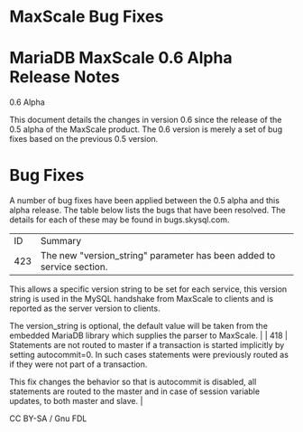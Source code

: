
# MaxScale Bug Fixes

# MariaDB MaxScale 0.6 Alpha Release Notes


0.6 Alpha


This document details the changes in version 0.6 since the release of the 0.5 alpha of the MaxScale product. The 0.6 version is merely a set of bug fixes based on the previous 0.5 version.


# Bug Fixes


A number of bug fixes have been applied between the 0.5 alpha and this alpha release. The table below lists the bugs that have been resolved. The details for each of these may be found in bugs.skysql.com.


|   |   |
| --- | --- |
| ID | Summary |
| 423 | The new "version_string" parameter has been added to service section.
This allows a specific version string to be set for each service, this version string is used in the MySQL handshake from MaxScale to clients and is reported as the server version to clients.

The version_string is optional, the default value will be taken from the embedded MariaDB library which supplies the parser to MaxScale. |
| 418 | Statements are not routed to master if a transaction is started implicitly by setting autocommit=0. In such cases statements were previously routed as if they were not part of a transaction.

This fix changes the behavior so that is autocommit is disabled, all statements are routed to the master and in case of session variable updates, to both master and slave. |


CC BY-SA / Gnu FDL

